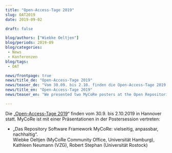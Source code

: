 ```yaml
---
title: "Open-Access-Tage 2019"
slug: OAT2019
date: 2019-09-02

draft: false

blog/authors: ["Wiebke Oeltjen"]
blog/periods: 2019-09
blog/categories:
 - News
 - Konferenzen
blog/tags:
 - OAT

news/frontpage: true
news/title_de: "Open-Access-Tage 2019"
news/teaser_de: "Vom 30.09. bis 2.10. finden die Open-Access-Tage 2019 in Hannover statt. MyCoRe ist dabei."
news/title_en: "Open-Access-Tage 2019"
news/teaser_en: "We presented two MyCoRe posters at the Open Repositories conference June 2019 in Hamburg."

---
```


Die „[Open-Access-Tage 2019](https://open-access.net/community/open-access-tage/open-access-tage-2019)“ finden vom 30.9. bis 2.10.2019 in Hannover statt.
MyCoRe ist mit einer Präsentationen in der Postersession vertreten:

 * „Das Repository Software Framework MyCoRe: vielseitig, anpassbar, nachhaltig“. <br />
   Wiebke Oeltjen (MyCoRe Community Office, Universität Hamburg), Kathleen Neumann (VZG), Robert Stephan (Universität Rostock)
<!--more-->
